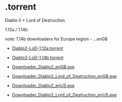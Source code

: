 # .torrent
Diablo II + Lord of Destruction
</hr> 1.12a / 1.14b

note: 1.14b downloaders for Europe region - ...enGB



- [Diablo2-LoD-1.12a.torrent](https://github.com/mf022/D2LoD-files/raw/master/D2LoD-torrent-files/Diablo2-LoD-1.12a.torrent)

- [Diablo2-LoD-1.14b.torrent](https://github.com/mf022/D2LoD-files/raw/master/D2LoD-torrent-files/Diablo2-LoD-1.14b.torrent)

- [Downloader_Diablo2_enGB.exe](https://github.com/mf022/D2LoD-files/raw/master/D2LoD-torrent-files/Downloader_Diablo2-enGB.exe)

- [Downloader_Diablo2_Lord_of_Destruction_enGB.exe](https://github.com/mf022/D2LoD-files/raw/master/D2LoD-torrent-files/Downloader-Diablo2-Lord-of-Destruction-enGB.exe)

- [Downloader_Diablo2_enUS.exe](https://github.com/mf022/D2LoD-files/raw/master/D2LoD-torrent-files/Downloader_Diablo2-enUS.exe)

- [Downloader_Diablo2_Lord_of_Destruction_enUS.exe](https://github.com/mf022/D2LoD-files/raw/master/D2LoD-torrent-files/Downloader-Diablo2-Lord-of-Destruction-enUS.exe)
